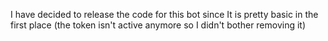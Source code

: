 I have decided to release the code for this bot since It is pretty basic in the first place
(the token isn't active anymore so I didn't bother removing it)
